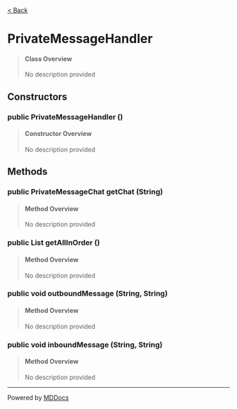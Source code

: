 [< Back](../README.md)
# PrivateMessageHandler #
>#### Class Overview ####
>No description provided
## Constructors ##
### public PrivateMessageHandler () ###
>#### Constructor Overview ####
>No description provided
>
## Methods ##
### public PrivateMessageChat getChat (String) ###
>#### Method Overview ####
>No description provided
>
### public List getAllInOrder () ###
>#### Method Overview ####
>No description provided
>
### public void outboundMessage (String, String) ###
>#### Method Overview ####
>No description provided
>
### public void inboundMessage (String, String) ###
>#### Method Overview ####
>No description provided
>

---
Powered by [MDDocs](https://github.com/VRCube/MDDocs)